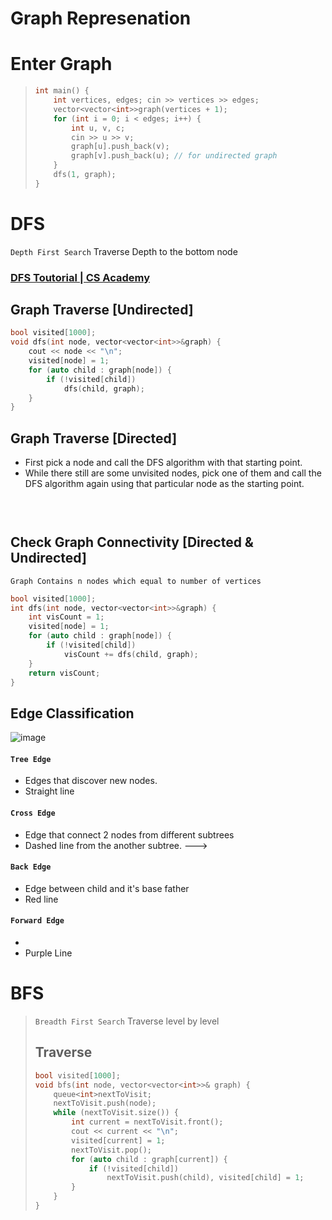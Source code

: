 # Graph Represenation

# Enter Graph 
> ```cpp
> int main() {
>     int vertices, edges; cin >> vertices >> edges;
>     vector<vector<int>>graph(vertices + 1);
>     for (int i = 0; i < edges; i++) {
>         int u, v, c;
>         cin >> u >> v;
>         graph[u].push_back(v);
>         graph[v].push_back(u); // for undirected graph
>     }
>     dfs(1, graph);
> }
> ```

# DFS
`Depth First Search` Traverse Depth to the bottom node
### [DFS Toutorial | CS Academy](https://csacademy.com/lesson/depth_first_search)
## Graph Traverse [Undirected]
```cpp
bool visited[1000];
void dfs(int node, vector<vector<int>>&graph) {
    cout << node << "\n";
    visited[node] = 1;
    for (auto child : graph[node]) {
        if (!visited[child])
            dfs(child, graph);
    }
} 
```
## Graph Traverse [Directed] 
- First pick a node and call the DFS algorithm with that starting point.
- While there still are some unvisited nodes, pick one of them and call the DFS algorithm again using that particular node as the starting point.
```cpp
    
    
```
    
## Check Graph Connectivity [Directed & Undirected]
`Graph Contains n nodes which equal to number of vertices`
```cpp
bool visited[1000];
int dfs(int node, vector<vector<int>>&graph) {
    int visCount = 1;
    visited[node] = 1;
    for (auto child : graph[node]) {
        if (!visited[child])
            visCount += dfs(child, graph);
    }
    return visCount;
}
```

## Edge Classification
![image](https://user-images.githubusercontent.com/99830416/230777752-1e69d495-f805-4091-90b6-c819a742ddf6.png)

#### `Tree Edge` 
- Edges that discover new nodes.
- Straight line 

#### `Cross Edge`
- Edge that connect 2 nodes from different subtrees
- Dashed line from the another subtree. --->
    
#### `Back Edge`
- Edge between child and it's base father
- Red line

#### `Forward Edge`
- 
- Purple Line
    
# BFS
> `Breadth First Search` Traverse level by level
> ## Traverse
> ```cpp
> bool visited[1000];
> void bfs(int node, vector<vector<int>>& graph) {
>     queue<int>nextToVisit;
>     nextToVisit.push(node);
>     while (nextToVisit.size()) {
>         int current = nextToVisit.front();
>         cout << current << "\n";
>         visited[current] = 1; 
>         nextToVisit.pop();
>         for (auto child : graph[current]) {
>             if (!visited[child])
>                 nextToVisit.push(child), visited[child] = 1;
>         }
>     }
> }
> ```
 
